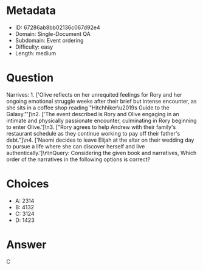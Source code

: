 # Metadata

- ID: 67286ab8bb02136c067d92e4
- Domain: Single-Document QA
- Subdomain: Event ordering
- Difficulty: easy
- Length: medium

# Question

Narrives: 1. ['Olive reflects on her unrequited feelings for Rory and her ongoing emotional struggle weeks after their brief but intense encounter, as she sits in a coffee shop reading \"Hitchhiker\u2019s Guide to the Galaxy.\"']\n2. ['The event described is Rory and Olive engaging in an intimate and physically passionate encounter, culminating in Rory beginning to enter Olive.']\n3. [\"Rory agrees to help Andrew with their family's restaurant schedule as they continue working to pay off their father's debt.\"]\n4. ['Naomi decides to leave Elijah at the altar on their wedding day to pursue a life where she can discover herself and live authentically.']\n\nQuery: Considering the given book and narratives, Which order of the narratives in the following options is correct?

# Choices

- A: 2314
- B: 4132
- C: 3124
- D: 1423

# Answer

C
